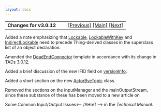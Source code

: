 ```yaml
---
layout: docs
---
```

<table width="100%" data-border="0" data-cellspacing="0"
data-cellpadding="3" data-bgcolor="#C0C0C0">
<colgroup>
<col style="width: 50%" />
<col style="width: 50%" />
</colgroup>
<tbody>
<tr>
<td style="text-align: left;"><strong>Changes for v3.0.12<br />
</strong></td>
<td style="text-align: right;"><a
href="vocabobjecttemplate.html">[Previous]</a> <a
href="generalintroduction.html">[Main]</a> <a
href="changes2.html">[Next]</a></td>
</tr>
</tbody>
</table>

  
Added a note emphasizing that [Lockable](lockable.html),
[LockableWithKey](lockablewithkey.html) and
[IndirectLockable](indirectlockable.html) need to precede Thing-derived
classes in the superclass list of an object declaration.  
  
Amended the [DeadEndConnector](deadendconnectortemplate.html) template in
accordance with its change in TADs 3.0.12.  
  
Added a brief discussion of the new IFID field on
[versionInfo](startupcodegamemain.html#versioninfo).  
  
Added a short section on the new [ActorByeTopic](actorbyetopic.html)
class.  
  
Removed the sections on the inputManager and the mainOutputStream, since
these substance of these has been moved to a new article on

Some Common Input/Output Issues\<-- /AHref --\> in the *Technical
Manual*.  
